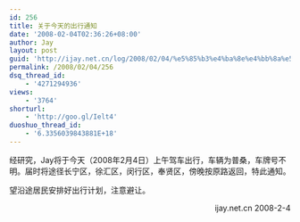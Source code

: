 ```yaml
---
id: 256
title: 关于今天的出行通知
date: '2008-02-04T02:36:26+08:00'
author: Jay
layout: post
guid: 'http://ijay.net.cn/log/2008/02/04/%e5%85%b3%e4%ba%8e%e4%bb%8a%e5%a4%a9%e7%9a%84%e5%87%ba%e8%a1%8c%e9%80%9a%e7%9f%a5/'
permalink: /2008/02/04/256
dsq_thread_id:
    - '4271294936'
views:
    - '3764'
shorturl:
    - 'http://goo.gl/Ielt4'
duoshuo_thread_id:
    - '6.3356039843881E+18'
---
```


经研究，Jay将于今天（2008年2月4日）上午驾车出行，车辆为普桑，车牌号不明。届时将途径长宁区，徐汇区，闵行区，奉贤区，傍晚按原路返回，特此通知。

望沿途居民安排好出行计划，注意避让。

<p align="right">ijay.net.cn
2008-2-4</p>